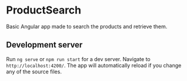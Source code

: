 # ProductSearch

Basic Angular app made to search the products and retrieve them.

## Development server

Run `ng serve` or `npm run start` for a dev server. Navigate to `http://localhost:4200/`. The app will automatically reload if you change any of the source files.
